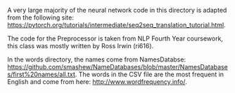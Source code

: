 A very large majority of the neural network code in this directory is adapted from the following site: https://pytorch.org/tutorials/intermediate/seq2seq_translation_tutorial.html.

The code for the Preprocessor is taken from NLP Fourth Year coursework, this class was mostly written by Ross Irwin (ri616).

In the words directory, the names come from NamesDatabse: https://github.com/smashew/NameDatabases/blob/master/NamesDatabases/first%20names/all.txt. The words in the CSV file are the most frequent in English and come from here: http://www.wordfrequency.info/.